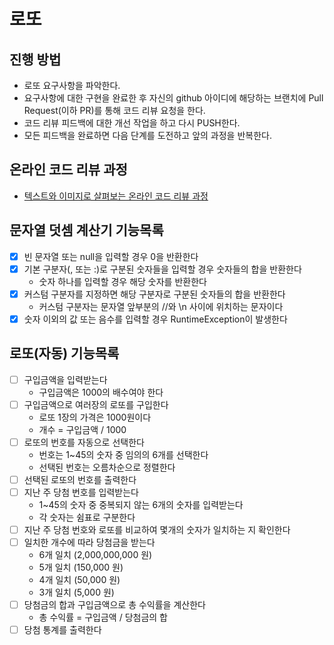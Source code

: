 # 로또
## 진행 방법
* 로또 요구사항을 파악한다.
* 요구사항에 대한 구현을 완료한 후 자신의 github 아이디에 해당하는 브랜치에 Pull Request(이하 PR)를 통해 코드 리뷰 요청을 한다.
* 코드 리뷰 피드백에 대한 개선 작업을 하고 다시 PUSH한다.
* 모든 피드백을 완료하면 다음 단계를 도전하고 앞의 과정을 반복한다.

## 온라인 코드 리뷰 과정
* [텍스트와 이미지로 살펴보는 온라인 코드 리뷰 과정](https://github.com/next-step/nextstep-docs/tree/master/codereview)

## 문자열 덧셈 계산기 기능목록
- [x] 빈 문자열 또는 null을 입력할 경우 0을 반환한다
- [x] 기본 구분자(, 또는 :)로 구분된 숫자들을 입력할 경우 숫자들의 합을 반환한다
  - 숫자 하나를 입력할 경우 해당 숫자를 반환한다
- [x] 커스텀 구분자를 지정하면 해당 구분자로 구분된 숫자들의 합을 반환한다
  - 커스텀 구분자는 문자열 앞부분의 //와 \n 사이에 위치하는 문자이다
- [x] 숫자 이외의 값 또는 음수를 입력할 경우 RuntimeException이 발생한다

## 로또(자동) 기능목록
- [ ] 구입금액을 입력받는다
  - 구입금액은 1000의 배수여야 한다
- [ ] 구입금액으로 여러장의 로또를 구입한다
  - 로또 1장의 가격은 1000원이다
  - 개수 = 구입금액 / 1000
- [ ] 로또의 번호를 자동으로 선택한다
  - 번호는 1~45의 숫자 중 임의의 6개를 선택한다
  - 선택된 번호는 오름차순으로 정렬한다
- [ ] 선택된 로또의 번호를 출력한다
- [ ] 지난 주 당첨 번호를 입력받는다
  - 1~45의 숫자 중 중복되지 않는 6개의 숫자를 입력받는다
  - 각 숫자는 쉼표로 구분한다
- [ ] 지난 주 당첨 번호와 로또를 비교하여 몇개의 숫자가 일치하는 지 확인한다
- [ ] 일치한 개수에 따라 당첨금을 받는다
  - 6개 일치 (2,000,000,000 원)
  - 5개 일치 (150,000 원)
  - 4개 일치 (50,000 원)
  - 3개 일치 (5,000 원)
- [ ] 당첨금의 합과 구입금액으로 총 수익률을 계산한다
  - 총 수익률 = 구입금액 / 당첨금의 합
- [ ] 당첨 통계를 출력한다